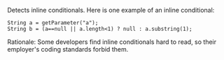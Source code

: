Detects inline conditionals. Here is one example of an inline conditional:


    String a = getParameter("a");
    String b = (a==null || a.length<1) ? null : a.substring(1);
            
Rationale: Some developers find inline conditionals hard to read, so
their employer's coding standards forbid them.
